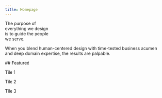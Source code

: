 ```yaml
---
title: Homepage
---
```


<title-block>
The purpose of<br>
everything we design<br>
<span>is to guide the people<br>
we serve.</span>
</title-block>

<grid background="gray-10">
<column lg="8">

When you blend human-centered design with time-tested business acumen and deep domain expertise, the results are palpable.

</column>
</grid>

<grid background="gray-10">
<column lg="4">
<!-- line break needed to render markdown as html inside custom component -->
## Featured

</column>
<column lg="4">

Tile 1

</column>
<column lg="4">

Tile 2

</column>
<column lg="4">

Tile 3

</column>
</grid>
